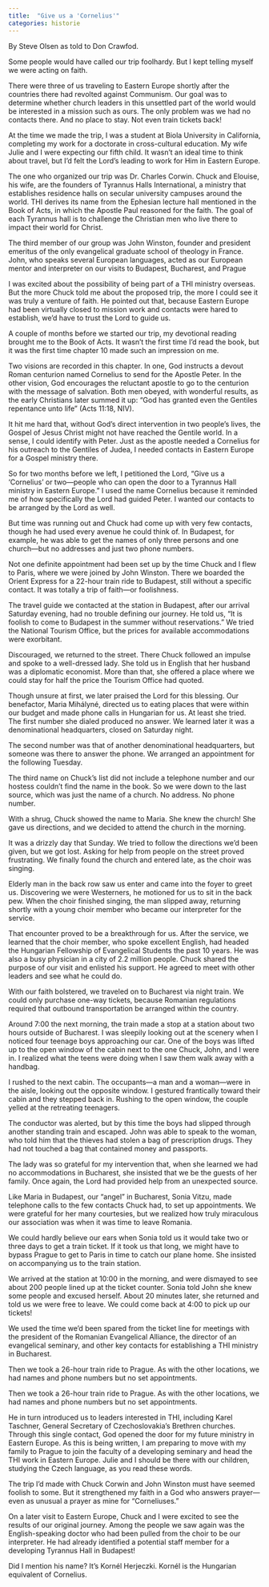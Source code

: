 ```yaml
---
title:  "Give us a 'Cornelius'"
categories: historie
---
```


<p class="lead">By Steve Olsen as told to Don Crawfod.</p>

Some people would have called our trip foolhardy. But I kept telling myself we were acting on faith.

There were three of us traveling to Eastern Europe shortly after the countries there had revolted against Communism. Our goal was to determine whether church leaders in this unsettled part of the world would be interested in a mission such as ours. The only problem was we had no contacts there. And no place to stay. Not even train tickets back!

At the time we made the trip, I was a student at Biola University in California, completing my work for a doctorate in cross-cultural education. My wife Julie and I were expecting our fifth child. It wasn’t an ideal time to think about travel, but I’d felt the Lord’s leading to work for Him in Eastern Europe.

The one who organized our trip was Dr. Charles Corwin. Chuck and Elouise, his wife, are the founders of Tyrannus Halls International, a ministry that establishes residence halls on secular university campuses around the world. THI derives its name from the Ephesian lecture hall mentioned in the Book of Acts, in which the Apostle Paul reasoned for the faith. The goal of each Tyrannus hall is to challenge the Christian men who live there to impact their world for Christ.

The third member of our group was John Winston, founder and president emeritus of the only evangelical graduate school of theology in France. John, who speaks several European languages, acted as our European mentor and interpreter on our visits to Budapest, Bucharest, and Prague

I was excited about the possibility of being part of a THI ministry overseas. But the more Chuck told me about the proposed trip, the more I could see it was truly a venture of faith. He pointed out that, because Eastern Europe had been virtually closed to mission work and contacts were hared to establish, we’d have to trust the Lord to guide us.

A couple of months before we started our trip, my devotional reading brought me to the Book of Acts. It wasn’t the first time I’d read the book, but it was the first time chapter 10 made such an impression on me.

Two visions are recorded in this chapter. In one, God instructs a devout Roman centurion named Cornelius to send for the Apostle Peter. In the other vision, God encourages the reluctant apostle to go to the centurion with the message of salvation. Both men obeyed, with wonderful results, as the early Christians later summed it up: “God has granted even the Gentiles repentance unto life” (Acts 11:18, NIV).

It hit me hard that, without God’s direct intervention in two people’s lives, the Gospel of Jesus Christ might not have reached the Gentile world. In a sense, I could identify with Peter. Just as the apostle needed a Cornelius for his outreach to the Gentiles of Judea, I needed contacts in Eastern Europe for a Gospel ministry there.

So for two months before we left, I petitioned the Lord, “Give us a ‘Cornelius’ or two—people who can open the door to a Tyrannus Hall ministry in Eastern Europe.” I used the name Cornelius because it reminded me of how specifically the Lord had guided Peter. I wanted our contacts to be arranged by the Lord as well.

But time was running out and Chuck had come up with very few contacts, though he had used every avenue he could think of. In Budapest, for example, he was able to get the names of only three persons and one church—but no addresses and just two phone numbers.

Not one definite appointment had been set up by the time Chuck and I flew to Paris, where we were joined by John Winston. There we boarded the Orient Express for a 22-hour train ride to Budapest, still without a specific contact. It was totally a trip of faith—or foolishness.

The travel guide we contacted at the station in Budapest, after our arrival Saturday evening, had no trouble defining our journey. He told us, “It is foolish to come to Budapest in the summer without reservations.” We tried the National Tourism Office, but the prices for available accommodations were exorbitant.

Discouraged, we returned to the street. There Chuck followed an impulse and spoke to a well-dressed lady. She told us in English that her husband was a diplomatic economist. More than that, she offered a place where we could stay for half the price the Tourism Office had quoted.

Though unsure at first, we later praised the Lord for this blessing. Our benefactor, Maria Mihályné, directed us to eating places that were within our budget and made phone calls in Hungarian for us. At least she tried. The first number she dialed produced no answer. We learned later it was a denominational headquarters, closed on Saturday night.

The second number was that of another denominational headquarters, but someone was there to answer the phone. We arranged an appointment for the following Tuesday.

The third name on Chuck’s list did not include a telephone number and our hostess couldn’t find the name in the book. So we were down to the last source, which was just the name of a church. No address. No phone number.

With a shrug, Chuck showed the name to Maria. She knew the church! She gave us directions, and we decided to attend the church in the morning.

It was a drizzly day that Sunday. We tried to follow the directions we’d been given, but we got lost. Asking for help from people on the street proved frustrating. We finally found the church and entered late, as the choir was singing.

Elderly man in the back row saw us enter and came into the foyer to greet us. Discovering we were Westerners, he motioned for us to sit in the back pew. When the choir finished singing, the man slipped away, returning shortly with a young choir member who became our interpreter for the service.

That encounter proved to be a breakthrough for us. After the service, we learned that the choir member, who spoke excellent English, had headed the Hungarian Fellowship of Evangelical Students the past 10 years. He was also a busy physician in a city of 2.2 million people. Chuck shared the purpose of our visit and enlisted his support. He agreed to meet with other leaders and see what he could do.

With our faith bolstered, we traveled on to Bucharest via night train. We could only purchase one-way tickets, because Romanian regulations required that outbound transportation be arranged within the country.

Around 7:00 the next morning, the train made a stop at a station about two hours outside of Bucharest. I was sleepily looking out at the scenery when I noticed four teenage boys approaching our car. One of the boys was lifted up to the open window of the cabin next to the one Chuck, John, and I were in. I realized what the teens were doing when I saw them walk away with a handbag.

I rushed to the next cabin. The occupants—a man and a woman—were in the aisle, looking out the opposite window. I gestured frantically toward their cabin and they stepped back in. Rushing to the open window, the couple yelled at the retreating teenagers.

The conductor was alerted, but by this time the boys had slipped through another standing train and escaped. John was able to speak to the woman, who told him that the thieves had stolen a bag of prescription drugs. They had not touched a bag that contained money and passports.

The lady was so grateful for my intervention that, when she learned we had no accommodations in Bucharest, she insisted that we be the guests of her family. Once again, the Lord had provided help from an unexpected source.

Like Maria in Budapest, our “angel” in Bucharest, Sonia Vitzu, made telephone calls to the few contacts Chuck had, to set up appointments. We were grateful for her many courtesies, but we realized how truly miraculous our association was when it was time to leave Romania.

We could hardly believe our ears when Sonia told us it would take two or three days to get a train ticket. If it took us that long, we might have to bypass Prague to get to Paris in time to catch our plane home. She insisted on accompanying us to the train station.

We arrived at the station at 10:00 in the morning, and were dismayed to see about 200 people lined up at the ticket counter. Sonia told John she knew some people and excused herself. About 20 minutes later, she returned and told us we were free to leave. We could come back at 4:00 to pick up our tickets!

We used the time we’d been spared from the ticket line for meetings with the president of the Romanian Evangelical Alliance, the director of an evangelical seminary, and other key contacts for establishing a THI ministry in Bucharest.

Then we took a 26-hour train ride to Prague. As with the other locations, we had names and phone numbers but no set appointments.

Then we took a 26-hour train ride to Prague. As with the other locations, we had names and phone numbers but no set appointments.

He in turn introduced us to leaders interested in THI, including Karel Taschner, General Secretary of Czechoslovakia’s Brethren churches. Through this single contact, God opened the door for my future ministry in Eastern Europe. As this is being written, I am preparing to move with my family to Prague to join the faculty of a developing seminary and head the THI work in Eastern Europe. Julie and I should be there with our children, studying the Czech language, as you read these words.

The trip I’d made with Chuck Corwin and John Winston must have seemed foolish to some. But it strengthened my faith in a God who answers prayer—even as unusual a prayer as mine for “Corneliuses.”

On a later visit to Eastern Europe, Chuck and I were excited to see the results of our original journey. Among the people we saw again was the English-speaking doctor who had been pulled from the choir to be our interpreter. He had already identified a potential staff member for a developing Tyrannus Hall in Budapest!

Did I mention his name? It’s Kornél Herjeczki. Kornél is the Hungarian equivalent of Cornelius.
